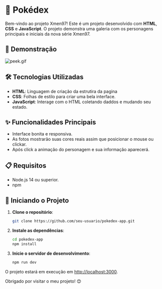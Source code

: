 # 🔴 Pokédex

Bem-vindo ao projeto Xmen97! Este é um projeto desenvolvido com **HTML**, **CSS** e **JavaScript**. O projeto demonstra uma galeria com os personagens principais e iniciais da nova série Xmen97.

## 📸 Demonstração

![peek.gif](./src/imagens/prints/peek.gif)

## 🛠️ Tecnologias Utilizadas

- **HTML**: Linguagem de criação da estrutira da pagina
- **CSS**: Folhas de estilo para criar uma bela interface.
- **JavaScript**: Interage com o HTML coletando daddos e mudando seu estado.

## ✨ Funcionalidades Principais

- Interface bonita e responsiva.
- As fotos mostrarão suas cores reais assim que posicionar o mouse ou clickar.
- Após click a animação do personagem e sua informação aparecerá.


## 📋 Requisitos

- Node.js 14 ou superior.
- npm 

## 🚀 Iniciando o Projeto

1. **Clone o repositório**:

    ```bash
    git clone https://github.com/seu-usuario/pokedex-app.git
    ```

2. **Instale as dependências**:

    ```bash
    cd pokedex-app
    npm install
    ```

3. **Inicie o servidor de desenvolvimento**:

    ```bash
    npm run dev
    ```

O projeto estará em execução em [http://localhost:3000](http://localhost:3000).


Obrigado por visitar o meu projeto! 😊